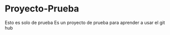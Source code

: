 # Proyecto-Prueba
Esto es solo de prueba
Es un proyecto de prueba para aprender a usar 
el git hub 
